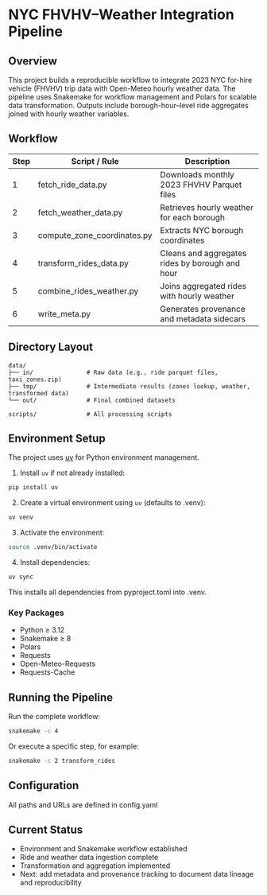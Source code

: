 # NYC FHVHV–Weather Integration Pipeline

## Overview

This project builds a reproducible workflow to integrate 2023 NYC for-hire vehicle (FHVHV) trip data with Open-Meteo hourly weather data.
The pipeline uses Snakemake for workflow management and Polars for scalable data transformation.
Outputs include borough-hour–level ride aggregates joined with hourly weather variables.

## Workflow
Step | Script / Rule | Description
--- | --- | ---
1 | fetch_ride_data.py | Downloads monthly 2023 FHVHV Parquet files
2 | fetch_weather_data.py | Retrieves hourly weather for each borough
3 | compute_zone_coordinates.py | Extracts NYC borough coordinates
4 | transform_rides_data.py | Cleans and aggregates rides by borough and hour
5 | combine_rides_weather.py | Joins aggregated rides with hourly weather
6 | write_meta.py | Generates provenance and metadata sidecars

## Directory Layout
```
data/
├── in/               # Raw data (e.g., ride parquet files, taxi_zones.zip)
├── tmp/              # Intermediate results (zones lookup, weather, transformed data)
└── out/              # Final combined datasets

scripts/              # All processing scripts
```

## Environment Setup

The project uses [uv](https://docs.astral.sh/uv/) for Python environment management.

1. Install `uv` if not already installed:

```bash
pip install uv
```

2. Create a virtual environment using `uv` (defaults to .venv):
```bash
uv venv
```

3. Activate the environment:
```bash
source .venv/bin/activate
```

4. Install dependencies:
```bash
uv sync
```
This installs all dependencies from pyproject.toml into .venv.

### Key Packages
* Python ≥ 3.12
* Snakemake ≥ 8
* Polars
* Requests
* Open-Meteo-Requests
* Requests-Cache


## Running the Pipeline

Run the complete workflow:

```bash
snakemake -c 4
```

Or execute a specific step, for example:

```bash
snakemake -c 2 transform_rides
```

## Configuration

All paths and URLs are defined in config.yaml


## Current Status

* Environment and Snakemake workflow established
* Ride and weather data ingestion complete
* Transformation and aggregation implemented
* Next: add metadata and provenance tracking to document data lineage and reproducibility